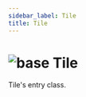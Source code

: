 ```yaml
---
sidebar_label: Tile
title: Tile
---
```


# <img src='/img/wiki/base.png' alt='base' classname='env-tag' /> Tile
Tile's entry class.<br/>

